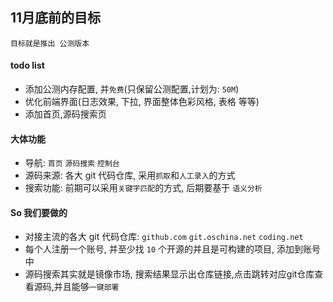 ## 11月底前的目标
    
    目标就是推出 公测版本

#### todo list
* 添加公测内存配置, 并`免费`(只保留公测配置,计划为: `50M`)
* 优化前端界面(日志效果, 下拉, 界面整体色彩风格, 表格 等等)
* 添加首页,源码搜索页

#### 大体功能
* 导航: `首页` `源码搜索` `控制台`
* 源码来源: 各大 git 代码仓库, 采用`抓取`和`人工录入`的方式
* 搜索功能: 前期可以采用`关键字匹配`的方式, 后期要基于 `语义分析`

#### So 我们要做的
* 对接主流的各大 git 代码仓库: `github.com` `git.oschina.net` `coding.net`
* 每个人注册一个账号, 并至少找 `10` 个开源的并且是可构建的项目, 添加到账号中
* 源码搜索其实就是镜像市场, 搜索结果显示出仓库链接,点击跳转对应git仓库查看源码,并且能够`一键部署`

